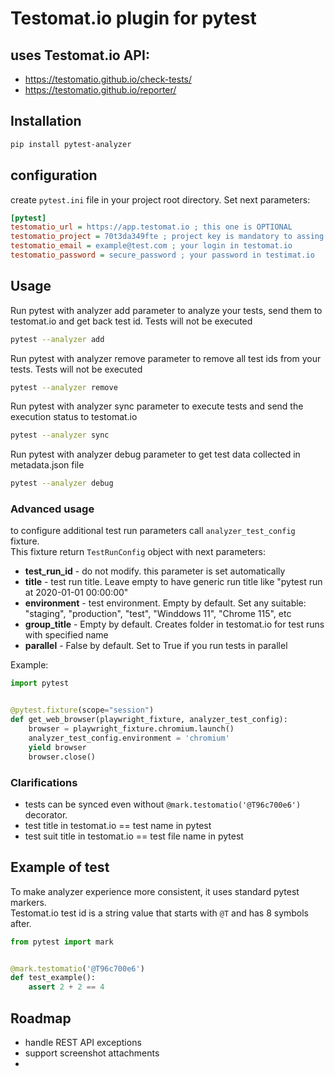 # Testomat.io plugin for pytest

## uses Testomat.io API:

- https://testomatio.github.io/check-tests/
- https://testomatio.github.io/reporter/

## Installation

```bash
pip install pytest-analyzer
```

## configuration

create `pytest.ini` file in your project root directory. Set next parameters:

```ini
[pytest]
testomatio_url = https://app.testomat.io ; this one is OPTIONAL
testomatio_project = 70t3da349fte ; project key is mandatory to assing tests to particular project
testomatio_email = example@test.com ; your login in testomat.io
testomatio_password = secure_password ; your password in testimat.io
```

## Usage

Run pytest with analyzer add parameter to analyze your tests, send them to testomat.io and get back test id. Tests will
not be executed

```bash
pytest --analyzer add
```

Run pytest with analyzer remove parameter to remove all test ids from your tests. Tests will not be executed

```bash
pytest --analyzer remove
```

Run pytest with analyzer sync parameter to execute tests and send the execution status to testomat.io

```bash
pytest --analyzer sync
```

Run pytest with analyzer debug parameter to get test data collected in metadata.json file

```bash
pytest --analyzer debug
```

### Advanced usage

to configure additional test run parameters call `analyzer_test_config` fixture.  
This fixture return `TestRunConfig` object with next parameters:

- **test_run_id** - do not modify. this parameter is set automatically
- **title** - test run title. Leave empty to have generic run title like "pytest run at 2020-01-01 00:00:00"
- **environment** - test environment. Empty by default. Set any suitable: "staging", "production", "test", "Winddows
  11", "Chrome 115", etc
- **group_title** - Empty by default. Creates folder in testomat.io for test runs with specified name
- **parallel** - False by default. Set to True if you run tests in parallel

Example:

```python
import pytest


@pytest.fixture(scope="session")
def get_web_browser(playwright_fixture, analyzer_test_config):
    browser = playwright_fixture.chromium.launch()
    analyzer_test_config.environment = 'chromium'
    yield browser
    browser.close()
```

### Clarifications
- tests can be synced even without `@mark.testomatio('@T96c700e6')` decorator.
- test title in testomat.io == test name in pytest
- test suit title in testomat.io == test file name in pytest

## Example of test

To make analyzer experience more consistent, it uses standard pytest markers.  
Testomat.io test id is a string value that starts with `@T` and has 8 symbols after.

```python
from pytest import mark


@mark.testomatio('@T96c700e6')
def test_example():
    assert 2 + 2 == 4
```

## Roadmap

- handle REST API exceptions
- support screenshot attachments
- 